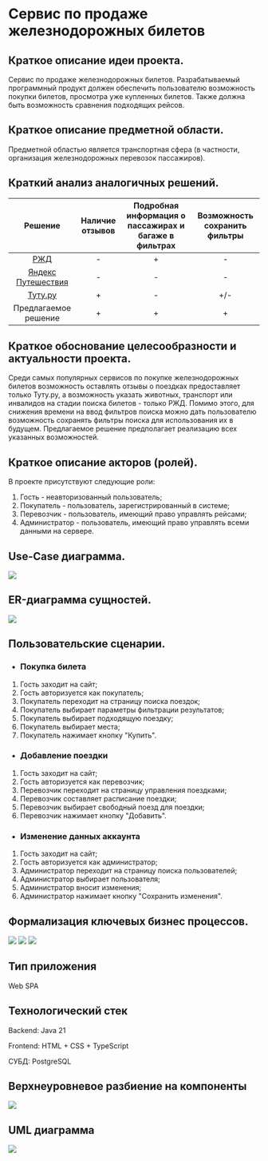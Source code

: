 # Сервис по продаже железнодорожных билетов

## Краткое описание идеи проекта.

Сервис по продаже железнодорожных билетов. 
Разрабатываемый программный продукт должен обеспечить пользователю возможность покупки билетов, просмотра уже купленных билетов.
Также должна быть возможность сравнения подходящих рейсов.

## Краткое описание предметной области.

Предметной областью является транспортная сфера (в частности, организация железнодорожных перевозок пассажиров).

## Краткий анализ аналогичных решений.

|                          Решение                          | Наличие отзывов | Подробная информация о пассажирах и багаже в фильтрах | Возможность сохранить фильтры |
|:---------------------------------------------------------:|:---------------:|:-----------------------------------------------------:|:-----------------------------:|
|                [РЖД](https://www.rzd.ru/)                 |        -        |                           +                           |               -               |
|  [Яндекс Путешествия](https://travel.yandex.ru/trains/)   |        -        |                           -                           |               -               |
|          [Туту.ру](https://www.tutu.ru/poezda/)           |        +        |                           -                           |              +/-              |
|                   Предлагаемое решение                    |        +        |                           +                           |               +               |

## Краткое обоснование целесообразности и актуальности проекта.

Среди самых популярных сервисов по покупке железнодорожных билетов возможность оставлять отзывы о поездках предоставляет только Туту.ру, а возможность указать животных, транспорт или инвалидов на стадии поиска билетов - только РЖД.
Помимо этого, для снижения времени на ввод фильтров поиска можно дать пользователю возможность сохранять фильтры поиска для использования их в будущем.
Предлагаемое решение предполагает реализацию всех указанных возможностей.

## Краткое описание акторов (ролей).

В проекте присутствуют следующие роли:

1. Гость - неавторизованный пользователь;
2. Покупатель - пользователь, зарегистрированный в системе;
3. Перевозчик - пользователь, имеющий право управлять рейсами;
4. Администратор - пользователь, имеющий право управлять всеми данными на сервере.

## Use-Case диаграмма.


![](img/use-case.svg)

## ER-диаграмма сущностей.

![](img/er-diagram.svg)

## Пользовательские сценарии.

- ### Покупка билета
1. Гость заходит на сайт;
2. Гость авторизуется как покупатель;
3. Покупатель переходит на страницу поиска поездок;
4. Покупатель выбирает параметры фильтрации результатов;
5. Покупатель выбирает подходящую поездку;
6. Покупатель выбирает места;
7. Покупатель нажимает кнопку "Купить".
- ### Добавление поездки
1. Гость заходит на сайт;
2. Гость авторизуется как перевозчик;
3. Перевозчик переходит на страницу управления поездками;
4. Перевозчик составляет расписание поездки;
5. Перевозчик выбирает свободный поезд для поездки;
6. Перевозчик нажимает кнопку "Добавить".
- ### Изменение данных аккаунта
1. Гость заходит на сайт;
2. Гость авторизуется как администратор;
3. Администратор переходит на страницу поиска пользователей;
4. Администратор выбирает пользователя;
5. Администратор вносит изменения;
6. Администратор нажимает кнопку "Сохранить изменения".

## Формализация ключевых бизнес процессов.

![](img/bpmn1.svg)
![](img/bpmn2.svg)
![](img/bpmn3.svg)

## Тип приложения

Web SPA

## Технологический стек

Backend: Java 21 

Frontend: HTML + CSS + TypeScript

СУБД: PostgreSQL

## Верхнеуровневое разбиение на компоненты

![](img/components.svg)

## UML диаграмма

![](img/uml.svg)